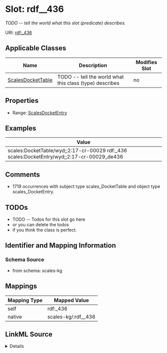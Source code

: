 

# Slot: rdf__436


_TODO -- tell the world what this slot (predicate) describes._





URI: [rdf:_436](http://www.w3.org/1999/02/22-rdf-syntax-ns#_436)



<!-- no inheritance hierarchy -->





## Applicable Classes

| Name | Description | Modifies Slot |
| --- | --- | --- |
| [ScalesDocketTable](../classes/ScalesDocketTable.md) | TODO -- tell the world what this class (type) describes |  no  |







## Properties

* Range: [ScalesDocketEntry](../classes/ScalesDocketEntry.md)






## Examples

| Value |
| --- |
| scales:DocketTable/wyd;;2:17-cr-00029 rdf:_436 scales:DocketEntry/wyd;;2:17-cr-00029_de436 |

## Comments

* 1719 occurrences with subject type scales_DocketTable and object type scales_DocketEntry.

## TODOs

* TODO -- Todos for this slot go here
* or you can delete the todos
* if you think the class is perfect.

## Identifier and Mapping Information







### Schema Source


* from schema: scales-kg




## Mappings

| Mapping Type | Mapped Value |
| ---  | ---  |
| self | rdf:_436 |
| native | scales-kg/:rdf__436 |




## LinkML Source

<details>
```yaml
name: rdf__436
description: TODO -- tell the world what this slot (predicate) describes.
todos:
- TODO -- Todos for this slot go here
- or you can delete the todos
- if you think the class is perfect.
comments:
- 1719 occurrences with subject type scales_DocketTable and object type scales_DocketEntry.
examples:
- value: scales:DocketTable/wyd;;2:17-cr-00029 rdf:_436 scales:DocketEntry/wyd;;2:17-cr-00029_de436
from_schema: scales-kg
rank: 1000
slot_uri: rdf:_436
alias: rdf__436
domain_of:
- scales_DocketTable
range: scales_DocketEntry

```
</details>